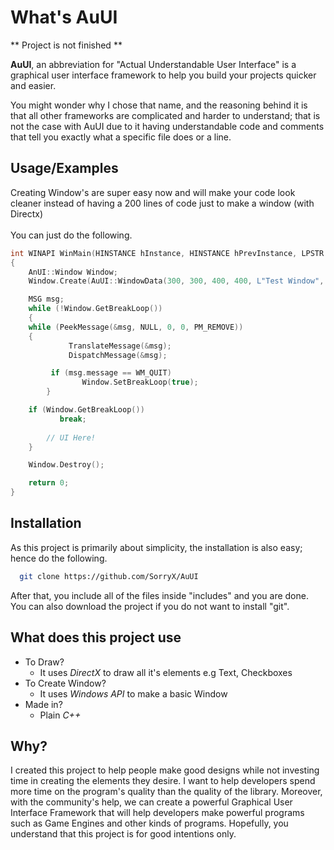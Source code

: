 # What's AuUI

** Project is not finished **

**AuUI**, an abbreviation for "Actual Understandable User Interface" is a graphical user interface framework to help you build your projects quicker and easier. 

You might wonder why I chose that name, and the reasoning behind it is that all other frameworks are complicated and harder to understand; that is not the case with AuUI due to it having understandable code and comments that tell you exactly what a specific file does or a line.

## Usage/Examples

Creating Window's are super easy now and will make your code look cleaner instead of having a 200 lines 
of code just to make a window (with Directx)
<br><br>
You can just do the following.
```c++
int WINAPI WinMain(HINSTANCE hInstance, HINSTANCE hPrevInstance, LPSTR lpCmdLine, int nCmdShow)
{
    AnUI::Window Window;
    Window.Create(AuUI::WindowData(300, 300, 400, 400, L"Test Window", L"WindowClass1"), WindowProc, hInstance, hPrevInstance, lpCmdLine, nCmdShow);

    MSG msg;
    while (!Window.GetBreakLoop())
    {
	while (PeekMessage(&msg, NULL, 0, 0, PM_REMOVE)) 
	{
             TranslateMessage(&msg);
             DispatchMessage(&msg);

	     if (msg.message == WM_QUIT)
                Window.SetBreakLoop(true);
        }

	if (Window.GetBreakLoop())
           break;
      
        // UI Here!
    }

    Window.Destroy();

    return 0;
}
```

  

## Installation

As this project is primarily about simplicity, the installation is also easy; hence do the following.

```bash
  git clone https://github.com/SorryX/AuUI
```

After that, you include all of the files inside "includes" and you are done.
<br>
You can also download the project if you do not want to install "git".

## What does this project use

- To Draw?
  - It uses *DirectX* to draw all it's elements e.g Text, Checkboxes
- To Create Window?
  - It uses *Windows API* to make a basic Window
- Made in?
  - Plain *C++*

## Why?

I created this project to help people make good designs while not investing time in creating the elements they desire.
I want to help developers spend more time on the program's quality than the quality of the library. Moreover, with the community's help, we can create a powerful Graphical User Interface Framework that will help developers make powerful programs such as Game Engines and other kinds of programs. Hopefully, you understand that this project is for good intentions only.
